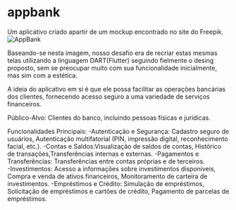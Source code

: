 # appbank

Um aplicativo criado apartir de um mockup encontrado no site do Freepik.
![AppBank](https://github.com/luanjc77/AppBank-N1/assets/129614685/8de8f5ea-251c-4932-8419-4498cbe00c39)

Baseando-se nesta imagem, nosso desafio era de recriar estas mesmas telas utilizando a linguagem DART(Flutter) seguindo fielmente o desing proposto, sem se preocupar muito com sua funcionalidade inicialmente, mas sim com a estética.

A ideia do aplicativo em si é que ele possa facilitar as operações bancárias dos clientes, fornecendo acesso seguro a uma variedade de serviços financeiros.

Público-Alvo: 
  Clientes do banco, incluindo pessoas físicas e jurídicas.

Funcionalidades Principais:
  -Autenticação e Segurança: Cadastro seguro de usuários, Autenticação multifatorial (PIN, impressão digital, reconhecimento facial, etc.).
  -Contas e Saldos:Visualização de saldos de contas, Histórico de transações,Transferências internas e externas.
  -Pagamentos e Transferências: Transferências entre contas próprias e de terceiros.  
  -Investimentos: Acesso a informações sobre investimentos disponíveis, Compra e venda de ativos financeiros, Monitoramento de carteira de investimentos.
  -Empréstimos e Crédito: Simulação de empréstimos, Solicitação de empréstimos e cartões de crédito, Pagamento de parcelas de empréstimos.
